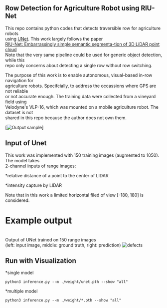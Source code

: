 ## Row Detection for Agriculture Robot using RIU-Net
This repo contains python codes that detects traversible row for agriculture robots  
using [UNet](https://arxiv.org/abs/1505.04597). This work largely follows the paper  
[RIU-Net: Embarrassingly simple semantic segmenta-tion of 3D LiDAR point cloud](https://arxiv.org/abs/1905.08748)  
Note that the very same pipeline could be used for generic object detection, while this  
repo only concerns about detecting a single row without row switching.

The purpose of this work is to enable autonomous, visual-based in-row navigation for  
agriculture robots. Specifcially, to address the occassions where GPS are not reliable  
 or not accurate enough. The training data were collected from a vineyard field using  
Velodyne's VLP-16, which was mounted on a mobile agriculture robot. The dataset is not  
shared in this repo because the author does not own them.

[![Output sample](https://media.giphy.com/media/eLYGNWrgJ6e2T2CZNv/giphy.gif)]

## Input of Unet
This work was implemented with 150 training images (augmented to 1050). The model takes  
2-channel inputs of range images:   


*relative distance of a point to the center of LIDAR  

*intensity capture by LIDAR

Note that in this work a limited horizontal filed of view [-180, 180] is considered.

# Example output
<br/>Output of UNet trained on 150 range images 
<br/>(left: input image, middle: ground truth, right: prediction)
![defects](assets/defects.png)

## Run with Visualization
  
  *single model
  
    python3 inference.py --m ./weight/unet.pth --show "all"
    
  *multiple model
  
    python3 inference.py --m ./weight/*.pth --show "all"
